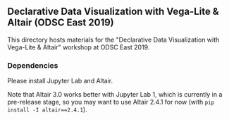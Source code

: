 ## Declarative Data Visualization with Vega-Lite & Altair (ODSC East 2019)

This directory hosts materials for the "Declarative Data Visualization with Vega-Lite & Altair" workshop at ODSC East 2019.

### Dependencies

Please install Jupyter Lab and Altair.  

Note that Altair 3.0 works better with Jupyter Lab 1, which is currently in a pre-release stage, so you may want to use Altair 2.4.1 for now (with `pip install -I altair==2.4.1`). 
